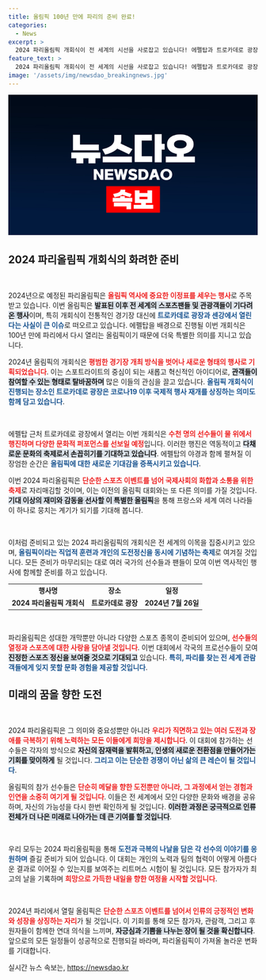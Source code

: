 ```yaml
---
title: 올림픽 100년 만에 파리의 준비 완료!
categories:
  - News
excerpt: >
  2024 파리올림픽 개회식이 전 세계의 시선을 사로잡고 있습니다! 에펠탑과 트로카데로 광장의 화려한 불빛 속에서 역사적인 순간이 펼쳐집니다. 100년 만의 대축제, 그 현장을 놓치지 마세요!
feature_text: >
  2024 파리올림픽 개회식이 전 세계의 시선을 사로잡고 있습니다! 에펠탑과 트로카데로 광장의 화려한 불빛 속에서 역사적인 순간이 펼쳐집니다. 100년 만의 대축제, 그 현장을 놓치지 마세요!
image: '/assets/img/newsdao_breakingnews.jpg'
---
```


<p><img src="/assets/img/newsdao_breakingnews.jpg" alt="koreaapp 속보" /></p>

<h2 data-ke-size="size26">2024 파리올림픽 개회식의 화려한 준비</h2>

<p data-ke-size="size16">&nbsp;</p>

<p>2024년으로 예정된 파리올림픽은 <b><span style="color: #ee2323;">올림픽 역사에 중요한 이정표를 세우는 행사</span></b>로 주목받고 있습니다. 이번 올림픽은 <b><span style="background-color: #21538527;">발표된 이후 전 세계의 스포츠팬들 및 관광객들이 기다려온 행사</span></b>이며, 특히 개회식이 전통적인 경기장 대신에 <b><span style="color: #1a5490;">트로카데로 광장과 센강에서 열린다는 사실이 큰 이슈</span></b>로 떠오르고 있습니다. 에펠탑을 배경으로 진행될 이번 개회식은 100년 만에 파리에서 다시 열리는 올림픽이기 때문에 더욱 특별한 의미를 지니고 있습니다.</p>

<p>2024년 올림픽의 개회식은 <b><span style="color: #ee2323;">평범한 경기장 개최 방식을 벗어나 새로운 형태의 행사로 기획되었습니다</span></b>. 이는 스포트라이트의 중심이 되는 새롭고 혁신적인 아이디어로, <b><span style="background-color: #21538527;">관객들이 참여할 수 있는 형태로 탈바꿈하며</span></b> 많은 이들의 관심을 끌고 있습니다. <b><span style="color: #1a5490;">올림픽 개회식이 진행되는 장소인 트로카데로 광장은 코로나19 이후 국제적 행사 재개를 상징하는 의미도 함께 담고 있습니다</span></b>.</p>

<p data-ke-size="size16">&nbsp;</p>

<p>에펠탑 근처 트로카데로 광장에서 열리는 이번 개회식은 <b><span style="color: #ee2323;">수천 명의 선수들이 물 위에서 행진하며 다양한 문화적 퍼포먼스를 선보일 예정</span></b>입니다. 이러한 행진은 역동적이고 <b><span style="background-color: #21538527;">다채로운 문화의 축제로서 손꼽히기를 기대하고 있습니다</span></b>. 에펠탑의 야경과 함께 펼쳐질 이 장엄한 순간은 <b><span style="color: #1a5490;">올림픽에 대한 새로운 기대감을 증폭시키고 있습니다</span></b>.</p>

<p>이번 2024 파리올림픽은 <b><span style="color: #ee2323;">단순한 스포츠 이벤트를 넘어 국제사회의 화합과 소통을 위한 축제</span></b>로 자리매김할 것이며, 이는 이전의 올림픽 대회와는 또 다른 의미를 가질 것입니다. <b><span style="background-color: #21538527;">기대 이상의 재미와 감동을 선사할 이 특별한 올림픽</span></b>을 통해 프랑스와 세계 여러 나라들이 하나로 뭉치는 계기가 되기를 기대해 봅니다.</p>

<p data-ke-size="size16">&nbsp;</p>

<p>이처럼 준비되고 있는 2024 파리올림픽의 개회식은 전 세계의 이목을 집중시키고 있으며, <b><span style="color: #1a5490;">올림픽이라는 직업적 훈련과 개인의 도전정신을 동시에 기념하는 축제</span></b>로 여겨질 것입니다. 모든 준비가 마무리되는 대로 여러 국가의 선수들과 팬들이 모여 이번 역사적인 행사에 함께할 준비를 하고 있습니다.</p>

<table style="width: 100%; border-collapse: collapse;">
<tr>
<td style="text-align: center; height: 17px;"><b>행사명</b></td>
<td style="text-align: center; height: 17px;"><b>장소</b></td>
<td style="text-align: center; height: 17px;"><b>일정</b></td>
</tr>
<tr>
<td style="text-align: center; height: 17px;"><b>2024 파리올림픽 개회식</b></td>
<td style="text-align: center; height: 17px;"><b>트로카데로 광장</b></td>
<td style="text-align: center; height: 17px;"><b>2024년 7월 26일</b></td>
</tr>
</table>

<p data-ke-size="size16">&nbsp;</p>

<p>파리올림픽은 성대한 개막뿐만 아니라 다양한 스포츠 종목이 준비되어 있으며, <b><span style="color: #ee2323;">선수들의 열정과 스포츠에 대한 사랑을 담아낼 것입니다</span></b>. 이번 대회에서 각국의 프로선수들이 모여 <b><span style="background-color: #21538527;">진정한 스포츠 정신을 보여줄 것으로 기대되고</span></b> 있습니다. <b><span style="color: #1a5490;">특히, 파리를 찾는 전 세계 관람객들에게 잊지 못할 문화 경험을 제공할 것입니다</span></b>.</p>

<h2 data-ke-size="size26">미래의 꿈을 향한 도전</h2>

<p data-ke-size="size16">&nbsp;</p>

<p>2024 파리올림픽은 그 의미와 중요성뿐만 아니라 <b><span style="color: #ee2323;">우리가 직면하고 있는 여러 도전과 장애를 극복하기 위해 노력하는 모든 이들에게 희망을 제시합니다</span></b>. 이 대회에 참가하는 선수들은 각자의 방식으로 <b><span style="background-color: #21538527;">자신의 잠재력을 발휘하고, 인생의 새로운 전환점을 만들어가는 기회를 맞이하게</span></b> 될 것입니다. <b><span style="color: #1a5490;">그리고 이는 단순한 경쟁이 아닌 삶의 큰 레슨이 될 것입니다</span></b>.</p>

<p>올림픽의 참가 선수들은 <b><span style="color: #ee2323;">단순히 메달을 향한 도전뿐만 아니라, 그 과정에서 얻는 경험과 인연을 소중히 여기게 될 것입니다</span></b>. 이들은 전 세계에서 모인 다양한 문화와 배경을 공유하며, 자신의 가능성을 다시 한번 확인하게 될 것입니다. <b><span style="background-color: #21538527;">이러한 과정은 궁극적으로 인류 전체가 더 나은 미래로 나아가는 데 큰 기여를 할 것입니다</span></b>.</p>

<p data-ke-size="size16">&nbsp;</p>

<p>우리 모두는 2024 파리올림픽을 통해 <b><span style="color: #1a5490;">도전과 극복의 나날을 담은 각 선수의 이야기를 응원하며</span></b> 즐길 준비가 되어 있습니다. 이 대회는 개인의 노력과 팀의 협력이 어떻게 아름다운 결과로 이어질 수 있는지를 보여주는 리트머스 시험이 될 것입니다. 모든 참가자가 최고의 날을 기록하며 <b><span style="color: #ee2323;">희망으로 가득한 내일을 향한 여정을 시작할 것입니다</span></b>.</p>

<p data-ke-size="size16">&nbsp;</p>

<p>2024년 파리에서 열릴 올림픽은 <b><span style="color: #ee2323;">단순한 스포츠 이벤트를 넘어서 인류의 긍정적인 변화와 성장을 상징하는 자리</span></b>가 될 것입니다. 이 기회를 통해 모든 참가자, 관람객, 그리고 후원자들이 함께한 연대 의식을 느끼며, <b><span style="background-color: #21538527;">자긍심과 기쁨을 나누는 장이 될 것을 확신합니다</span></b>. 앞으로의 모든 일정들이 성공적으로 진행되길 바라며, 파리올림픽이 가져올 놀라운 변화를 기대합니다.</p>
실시간 뉴스 속보는, <a href="https://newsdao.kr" rel="dofollow">https://newsdao.kr</a>


